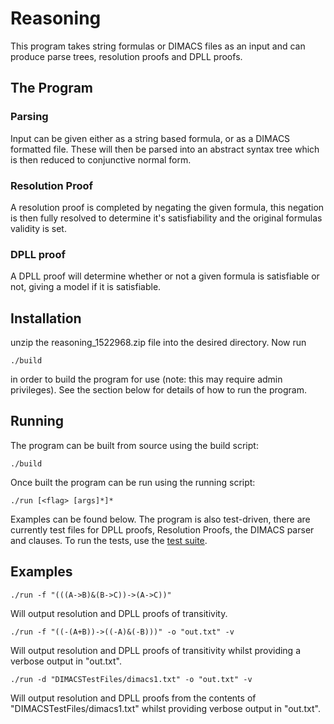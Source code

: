 # Reasoning
This program takes string formulas or DIMACS files as an input and can produce parse trees, resolution proofs and DPLL proofs.
## The Program
### Parsing
Input can be given either as a string based formula, or as a DIMACS formatted file. These will then be parsed into an abstract syntax tree which is then reduced to conjunctive normal form.
### Resolution Proof
A resolution proof is completed by negating the given formula, this negation is then fully resolved to determine it's satisfiability and the original formulas validity is set.
### DPLL proof
A DPLL proof will determine whether or not a given formula is satisfiable or not, giving a model if it is satisfiable.
## Installation
unzip the reasoning_1522968.zip file into the desired directory. Now run
```{r, engine='bash', count_lines}
./build
```
in order to build the program for use (note: this may require admin privileges). See the section below for details of how to run the program.
## Running
The program can be built from source using the build script:
```{r, engine='bash', count_lines}
./build
```
Once built the program can be run using the running script:
```{r, engine='bash', count_lines}
./run [<flag> [args]*]*
```
Examples can be found below.
The program is also test-driven, there are currently test files for DPLL proofs, Resolution Proofs, the DIMACS parser and clauses.
To run the tests, use the [test suite](https://github.com/georgehtaylor1/Reasoning/blob/master/src/AllTests.java).
## Examples
```{r, engine='bash', count_lines}
./run -f "(((A->B)&(B->C))->(A->C))"
```
Will output resolution and DPLL proofs of transitivity.
```{r, engine='bash', count_lines}
./run -f "((-(A+B))->((-A)&(-B)))" -o "out.txt" -v
```
Will output resolution and DPLL proofs of transitivity whilst providing a verbose output in "out.txt".
```{r, engine='bash', count_lines}
./run -d "DIMACSTestFiles/dimacs1.txt" -o "out.txt" -v
```
Will output resolution and DPLL proofs from the contents of "DIMACSTestFiles/dimacs1.txt" whilst providing verbose output in "out.txt".
